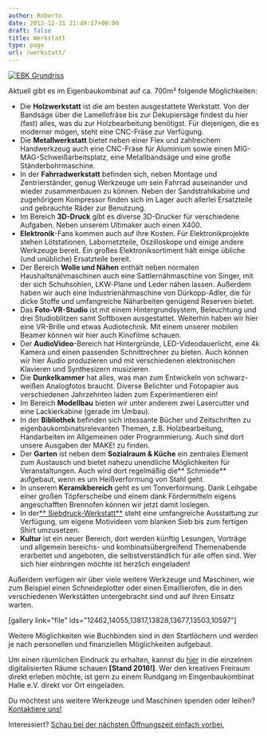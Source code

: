 ```yaml
---
author: Roberto
date: 2012-12-31 21:49:17+00:00
draft: false
title: Werkstatt
type: page
url: /werkstatt/
---
```



[![EBK Grundriss](https://eigenbaukombinat.de/wp-content/uploads/2019/10/EBK_Grundriss.png)
](https://eigenbaukombinat.de/wp-content/uploads/2019/10/EBK_Grundriss.png)




Aktuell gibt es im Eigenbaukombinat auf ca. 700m² folgende Möglichkeiten:





  * Die **Holzwerkstatt** ist die am besten ausgestattete Werkstatt. Von der Bandsäge über die Lamellofräse bis zur Dekupiersäge findest du hier (fast) alles, was du zur Holzbearbeitung benötigst. Für diejenigen, die es moderner mögen, steht eine CNC-Fräse zur Verfügung.
  * Die **Metallwerkstatt** bietet neben einer Flex und zahlreichem Handwerkzeug auch eine CNC-Fräse für Aluminium sowie einen MIG-MAG-Schweißarbeitsplatz, eine Metallbandsäge und eine große Ständerbohrmaschine.
  * In der **Fahrradwerkstatt** befinden sich, neben Montage und Zentrierständer, genug Werkzeuge um sein Fahrrad auseinander und wieder zusammenbauen zu können. Neben der Sandstrahlkabine und zugehörigem Kompressor finden sich im Lager auch allerlei Ersatzteile und gebrauchte Räder zur Benutzung.
  * Im Bereich **3D-Druck** gibt es diverse 3D-Drucker für verschiedene Aufgaben. Neben unserem Ultimaker auch einen X400.
  * **Elektronik**-Fans kommen auch auf ihre Kosten. Für Elektronikprojekte stehen Lötstationen, Labornetzteile, Oszilloskope und einige andere Werkzeuge bereit. Ein großes Elektroniksortiment hält einige übliche (und unübliche) Ersatzteile bereit.
  * Der Bereich **Wolle und Nähen** enthält neben normalen Haushaltsnähmaschinen auch eine Sattlernähmaschine von Singer, mit der sich Schuhsohlen, LKW-Plane und Leder nähen lassen. Außerdem haben wir auch eine Industrienähmaschine von Dürkopp-Adler, die für dicke Stoffe und umfangreiche Näharbeiten genügend Reserven bietet.
  * Das **Foto-VR-Studio** ist mit einem Hintergrundsystem, Beleuchtung und drei Studioblitzen samt Softboxen ausgestattet. Weiterhin haben wir hier eine VR-Brille und etwas Audiotechnik. Mit einem unserer mobilen Beamer können wir hier auch Kinofilme schauen.
  * Der **AudioVideo**-Bereich hat Hintergründe, LED-Videodauerlicht, eine 4k Kamera und einen passenden Schnittrechner zu bieten. Auch können wir hier Audio produzieren und mit verschiedenen elektronischen Klavieren und Synthesizern musizieren.
  * Die **Dunkelkammer** hat alles, was man zum Entwickeln von schwarz-weißen Analogfotos braucht. Diverse Belichter und Fotopapier aus verschiedenen Jahrzehnten laden zum Experimentieren ein!
  * Im Bereich **Modellbau** bieten wir unter anderem zwei Lasercutter und eine Lackierkabine (gerade im Umbau).
  * In der **Bibliothek** befinden sich intessante Bücher und Zeitschriften zu eigenbaukombinatsrelevanten Themen, z.B. Holzbearbeitung, Handarbeiten im Allgemeinen oder Programmierung. Auch sind dort unsere Ausgaben der MAKE! zu finden.
  * Der **Garten** ist neben dem **Sozialraum & Küche** ein zentrales Element zum Austausch und bietet nahezu unendliche Möglichkeiten für Veranstaltungen. Auch wird dort regelmäßig die** Schmiede** aufgebaut, wenn es um Heißverformung von Stahl geht.
  * In unserem **Keramikbereich** geht es um Tonverformung. Dank Leihgabe einer großen Töpferscheibe und einem dank Fördermitteln eigens angeschafften Brennofen können wir jetzt damit loslegen.
  * In der[** Siebdruck-Werkstatt**](/neuer-bereich-siebdruckwerkstatt/) steht eine umfangreiche Ausstattung zur Verfügung, um eigene Motivideen vom blanken Sieb bis zum fertigen Shirt umzusetzen.
  * **Kultur** ist ein neuer Bereich, dort werden künftig Lesungen, Vorträge und allgemein bereichs- und kombinatsübergreifend Themenabende erarbeitet und angeboten, die selbstverständlich für alle offen sind. Wer sich hier einbringen möchte ist herzlich eingeladen!



Außerdem verfügen wir über viele weitere Werkzeuge und Maschinen, wie zum Beispiel einen Schneideplotter oder einen Emaillierofen, die in den verschiedenen Werkstätten untergebracht sind und auf ihren Einsatz warten.




[gallery link="file" ids="12462,14055,13817,13828,13677,13503,10597"]




Weitere Möglichkeiten wie Buchbinden sind in den Startlöchern und werden je nach personellen und finanziellen Möglichkeiten aufgebaut.




Um einen räumlichen Eindruck zu erhalten, kannst du [hier](https://vr.eigenbaukombinat.de/) in die einzelnen digitalisierten Räume schauen **[Stand 2016!]**. Wer den kreativen Freiraum direkt erleben möchte, ist gern zu einem Rundgang im Eingenbaukombinat Halle e.V. direkt vor Ort eingeladen.




Du möchtest uns weitere Werkzeuge und Maschinen spenden oder leihen? [Kontaktiere uns!](/sachspenden/)




Interessiert? [Schau bei der nächsten Öffnungszeit einfach vorbei.](/oeffnungszeiten)
